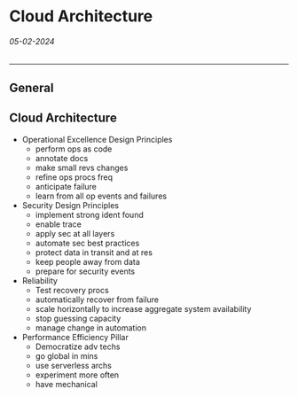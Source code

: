 # Cloud Architecture
###### 05-02-2024
---
## General
## Cloud Architecture
- Operational Excellence Design Principles
	- perform ops as code
	- annotate docs
	- make small revs changes
	- refine ops procs freq
	- anticipate failure
	- learn from all op events and failures
- Security Design Principles
	- implement strong ident found
	- enable trace
	- apply sec at all layers
	- automate sec best practices
	- protect data in transit and at res
	- keep people away from data
	- prepare for security events
- Reliability
	- Test recovery procs
	- automatically recover from failure
	- scale horizontally to increase aggregate system availability
	- stop guessing capacity
	- manage change in automation
- Performance Efficiency Pillar
	- Democratize adv techs
	- go global in mins
	- use serverless archs
	- experiment more often
	- have mechanical 
